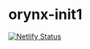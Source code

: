# orynx-init1

[![Netlify Status](https://api.netlify.com/api/v1/badges/bf300bb7-68f1-47e1-87ef-c3dfbccc965d/deploy-status)](https://app.netlify.com/projects/init1/deploys)

